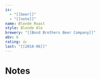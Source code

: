 ```yaml
---
is:
  - "[[beer]]"
  - "[[note]]"
name: Blonde Roast
style: Blonde Ale
brewery: "[[Bond Brothers Beer Company]]"
abv: 6
rating: 👍
last: "[[2018-06]]"
---
```

# Notes

